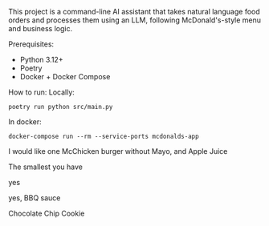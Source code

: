This project is a command-line AI assistant that takes natural language food orders and processes them using an LLM, following McDonald's-style menu and business logic.

Prerequisites:
- Python 3.12+
- Poetry
- Docker + Docker Compose

How to run:
Locally:
```
poetry run python src/main.py
```
In docker:
```
docker-compose run --rm --service-ports mcdonalds-app
```


I would like one McChicken burger without Mayo, and Apple Juice

The smallest you have 

yes

yes, BBQ sauce

Chocolate Chip Cookie